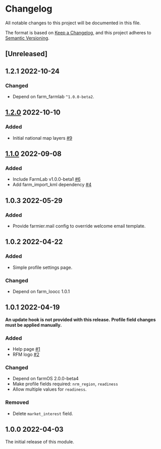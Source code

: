 # Changelog

All notable changes to this project will be documented in this file.

The format is based on [Keep a Changelog](https://keepachangelog.com/en/1.0.0/),
and this project adheres to [Semantic Versioning](https://semver.org/spec/v2.0.0.html).

## [Unreleased]

## 1.2.1 2022-10-24

### Changed

- Depend on farm_farmlab `^1.0.0-beta2`.

## [1.2.0](https://github.com/paul121/farm_regen_digital/milestone/2) 2022-10-10

### Added

- Initial national map layers [#9](https://github.com/paul121/farm_regen_digital/issues/9)

## [1.1.0](https://github.com/paul121/farm_regen_digital/milestone/1) 2022-09-08

### Added

- Include FarmLab v1.0.0-beta1 [#6](https://github.com/paul121/farm_regen_digital/issues/6)
- Add farm_import_kml dependency [#4](https://github.com/paul121/farm_regen_digital/issues/4)

## 1.0.3 2022-05-29

### Added

- Provide farmier.mail config to override welcome email template.

## 1.0.2 2022-04-22

### Added

- Simple profile settings page.

### Changed

- Depend on farm_loocc 1.0.1

## 1.0.1 2022-04-19

**An update hook is not provided with this release.**
**Profile field changes must be applied manually.**

### Added

- Help page [#1](https://github.com/paul121/farm_regen_digital/issues/1)
- RFM logo [#2](https://github.com/paul121/farm_regen_digital/issues/2)

### Changed

- Depend on farmOS 2.0.0-beta4
- Make profile fields required: `nrm_region`, `readiness`
- Allow multiple values for `readiness`.

### Removed

- Delete `market_interest` field.

## 1.0.0 2022-04-03

The initial release of this module.
